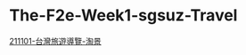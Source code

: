 # The-F2e-Week1-sgsuz-Travel

[211101-台灣旅遊導覽-淘景](https://www.figma.com/file/Z1EBj261dmaRsaciYXB5IY)
